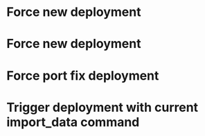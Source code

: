 # Force new deployment
# Force new deployment
# Force port fix deployment
# Trigger deployment with current import_data command
